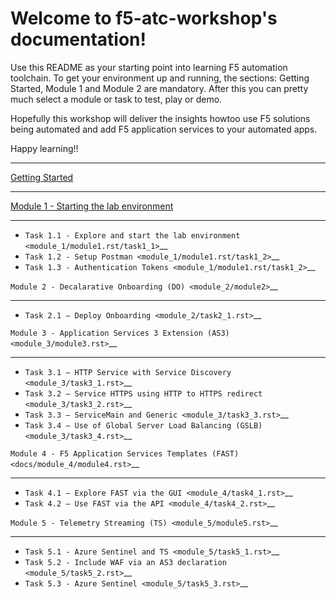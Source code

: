
# Welcome to f5-atc-workshop's documentation!

Use this README as your starting point into learning F5 automation toolchain. To get your environment up and running, the sections: Getting Started, Module 1 and Module 2 are mandatory. After this you can pretty much select a module or task to test, play or demo.

Hopefully this workshop will deliver the insights howtoo use F5 solutions being automated and add F5 application services to your automated apps.

Happy learning!!


**********************************
[Getting Started](Getting_Started)

******************************************************************
[Module 1 - Starting the lab environment](module_1/module1)
******************************************************************
 * `Task 1.1 - Explore and start the lab environment <module_1/module1.rst/task1_1>`__
 * `Task 1.2 - Setup Postman <module_1/module1.rst/task1_2>`__
 * `Task 1.3 - Authentication Tokens <module_1/module1.rst/task1_2>`__

`Module 2 - Decalarative Onboarding (DO) <module_2/module2>`__
***********************************************************************
 * `Task 2.1 – Deploy Onboarding <module_2/task2_1.rst>`__

`Module 3 - Application Services 3 Extension (AS3) <module_3/module3.rst>`__
*********************************************************************************

 * `Task 3.1 – HTTP Service with Service Discovery <module_3/task3_1.rst>`__
 * `Task 3.2 – Service HTTPS using HTTP to HTTPS redirect <module_3/task3_2.rst>`__
 * `Task 3.3 – ServiceMain and Generic <module_3/task3_3.rst>`__
 * `Task 3.4 – Use of Global Server Load Balancing (GSLB) <module_3/task3_4.rst>`__

`Module 4 - F5 Application Services Templates (FAST) <docs/module_4/module4.rst>`__
***********************************************************************************

 * `Task 4.1 – Explore FAST via the GUI <module_4/task4_1.rst>`__
 * `Task 4.2 – Use FAST via the API <module_4/task4_2.rst>`__

`Module 5 - Telemetry Streaming (TS) <module_5/module5.rst>`__
*******************************************************************

 * `Task 5.1 - Azure Sentinel and TS <module_5/task5_1.rst>`__
 * `Task 5.2 - Include WAF via an AS3 declaration <module_5/task5_2.rst>`__
 * `Task 5.3 - Azure Sentinel <module_5/task5_3.rst>`__

